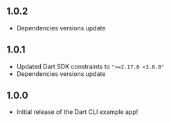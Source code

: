 ## 1.0.2

 - Dependencies versions update

## 1.0.1

 - Updated Dart SDK constraints to `">=2.17.0 <3.0.0"`
 - Dependencies versions update

## 1.0.0

 - Initial release of the Dart CLI example app!

